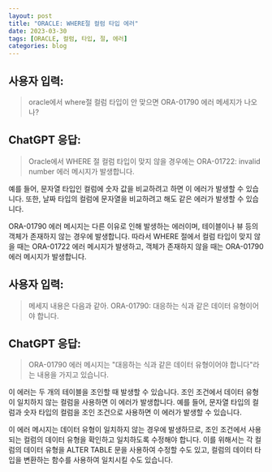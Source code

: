 ```yaml
---
layout: post
title: "ORACLE: WHERE절 컬럼 타입 에러"
date: 2023-03-30
tags: [ORACLE, 컬럼, 타입, 절, 에러]
categories: blog
---
```


## 사용자 입력:
> oracle에서 where절 컬럼 타입이 안 맞으면 ORA-01790 에러 메세지가 나오나?

## ChatGPT 응답:
> Oracle에서 WHERE 절 컬럼 타입이 맞지 않을 경우에는 ORA-01722: invalid number 에러 메시지가 발생합니다. 

예를 들어, 문자열 타입인 컬럼에 숫자 값을 비교하려고 하면 이 에러가 발생할 수 있습니다. 또한, 날짜 타입의 컬럼에 문자열을 비교하려고 해도 같은 에러가 발생할 수 있습니다. 

ORA-01790 에러 메시지는 다른 이유로 인해 발생하는 에러이며, 테이블이나 뷰 등의 객체가 존재하지 않는 경우에 발생합니다. 따라서 WHERE 절에서 컬럼 타입이 맞지 않을 때는 ORA-01722 에러 메시지가 발생하고, 객체가 존재하지 않을 때는 ORA-01790 에러 메시지가 발생합니다.

## 사용자 입력:
> 메세지 내용은 다음과 같아. ORA-01790: 대응하는 식과 같은 데이터 유형이어야 합니다.

## ChatGPT 응답:
> ORA-01790 에러 메시지는 "대응하는 식과 같은 데이터 유형이어야 합니다"라는 내용을 가지고 있습니다.

이 에러는 두 개의 테이블을 조인할 때 발생할 수 있습니다. 조인 조건에서 데이터 유형이 일치하지 않는 컬럼을 사용하면 이 에러가 발생합니다. 예를 들어, 문자열 타입의 컬럼과 숫자 타입의 컬럼을 조인 조건으로 사용하면 이 에러가 발생할 수 있습니다. 

이 에러 메시지는 데이터 유형이 일치하지 않는 경우에 발생하므로, 조인 조건에서 사용되는 컬럼의 데이터 유형을 확인하고 일치하도록 수정해야 합니다. 이를 위해서는 각 컬럼의 데이터 유형을 ALTER TABLE 문을 사용하여 수정할 수도 있고, 컬럼의 데이터 타입을 변환하는 함수를 사용하여 일치시킬 수도 있습니다.

